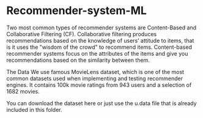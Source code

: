 # Recommender-system-ML

Two most common types of recommender systems are Content-Based and Collaborative Filtering (CF).
Collaborative filtering produces recommendations based on the knowledge of users’ attitude to items, that is it uses the "wisdom of the crowd" to recommend items.
Content-based recommender systems focus on the attributes of the items and give you recommendations based on the similarity between them.

The Data
We use famous MovieLens dataset, which is one of the most common datasets used when implementing and testing recommender engines. It contains 100k movie ratings from 943 users and a selection of 1682 movies.

You can download the dataset here or just use the u.data file that is already included in this folder.
